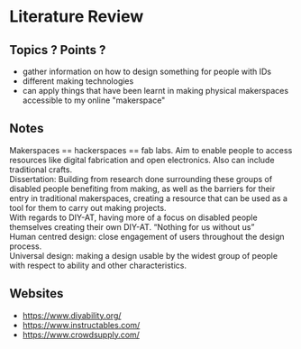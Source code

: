 # Literature Review 

## Topics ? Points ?
- gather information on how to design something for people with IDs 
- different making technologies 
- can apply things that have been learnt in making physical makerspaces accessible to my online "makerspace"

## Notes 
<p>Makerspaces == hackerspaces == fab labs. Aim to enable people to access resources like digital fabrication and open electronics. Also can include traditional crafts. <br>
Dissertation: Building from research done surrounding these groups of disabled people benefiting from making, as well as the barriers for their entry in traditional makerspaces, creating a resource that can be used as a tool for them to carry out making projects. <br>
With regards to DIY-AT, having more of a focus on disabled people themselves creating their own DIY-AT. 
“Nothing for us without us” <br>
Human centred design: close engagement of users throughout the design process. <br>
Universal design: making a design usable by the widest group of people with respect to ability and other characteristics. </p>

## Websites
- https://www.diyability.org/
- https://www.instructables.com/
- https://www.crowdsupply.com/

